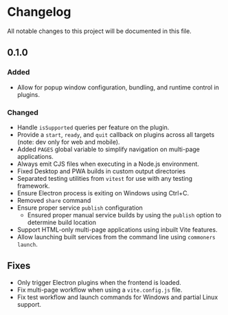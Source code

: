 # Changelog

All notable changes to this project will be documented in this file.

## 0.1.0
### Added
- Allow for popup window configuration, bundling, and runtime control in plugins.

### Changed
- Handle `isSupported` queries per feature on the plugin. 
- Provide a `start`, `ready`, and `quit` callback on plugins across all targets (note: dev only for web and mobile).
- Added `PAGES` global variable to simplify navigation on multi-page applications.
- Always emit CJS files when executing in a Node.js environment.
- Fixed Desktop and PWA builds in custom output directories
- Separated testing utilities from `vitest` for use with any testing framework.
- Ensure Electron process is exiting on Windows using Ctrl+C.
- Removed `share` command
- Ensure proper service `publish` configuration
    - Ensured proper manual service builds by using the `publish` option to determine build location
- Support HTML-only multi-page applications using inbuilt Vite features.
- Allow launching built services from the command line using `commoners launch`.

## Fixes
- Only trigger Electron plugins when the frontend is loaded. 
- Fix multi-page workflow when using a `vite.config.js` file.
- Fix test workflow and launch commands for Windows and partial Linux support.

